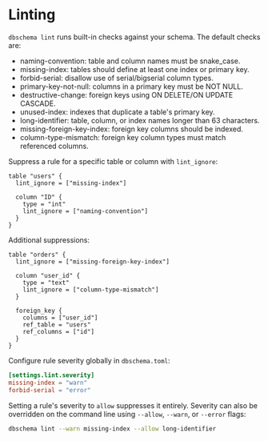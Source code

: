 # Linting

`dbschema lint` runs built-in checks against your schema. The default checks are:

- naming-convention: table and column names must be snake_case.
- missing-index: tables should define at least one index or primary key.
- forbid-serial: disallow use of serial/bigserial column types.
- primary-key-not-null: columns in a primary key must be NOT NULL.
- destructive-change: foreign keys using ON DELETE/ON UPDATE CASCADE.
- unused-index: indexes that duplicate a table's primary key.
- long-identifier: table, column, or index names longer than 63 characters.
- missing-foreign-key-index: foreign key columns should be indexed.
- column-type-mismatch: foreign key column types must match referenced columns.

Suppress a rule for a specific table or column with `lint_ignore`:

```hcl
table "users" {
  lint_ignore = ["missing-index"]

  column "ID" {
    type = "int"
    lint_ignore = ["naming-convention"]
  }
}
```

Additional suppressions:

```hcl
table "orders" {
  lint_ignore = ["missing-foreign-key-index"]

  column "user_id" {
    type = "text"
    lint_ignore = ["column-type-mismatch"]
  }

  foreign_key {
    columns = ["user_id"]
    ref_table = "users"
    ref_columns = ["id"]
  }
}
```

Configure rule severity globally in `dbschema.toml`:

```toml
[settings.lint.severity]
missing-index = "warn"
forbid-serial = "error"
```

Setting a rule's severity to `allow` suppresses it entirely.
Severity can also be overridden on the command line using `--allow`, `--warn`, or `--error` flags:

```sh
dbschema lint --warn missing-index --allow long-identifier
```
